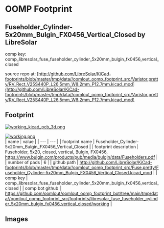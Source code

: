 # OOMP Footprint  
## Fuseholder_Cylinder-5x20mm_Bulgin_FX0456_Vertical_Closed  by LibreSolar  
  
oomp key: oomp_libresolar_fuse_fuseholder_cylinder_5x20mm_bulgin_fx0456_vertical_closed  
  
source repo at: [http://github.com/LibreSolar/KiCad-footprints/blob/master/tmp/data//oomlout_oomp_footprint_src/Varistor.pretty/RV_Rect_V25S440P_L26.5mm_W8.2mm_P12.7mm.kicad_mod](http://github.com/LibreSolar/KiCad-footprints/blob/master/tmp/data//oomlout_oomp_footprint_src/Varistor.pretty/RV_Rect_V25S440P_L26.5mm_W8.2mm_P12.7mm.kicad_mod)  
## Footprint  
  
[![working_kicad_pcb_3d.png](working_kicad_pcb_3d_600.png)](working_kicad_pcb_3d.png)  
  
[![working.png](working_600.png)](working.png)  
| name | value | 
| --- | --- | 
| footprint name | Fuseholder_Cylinder-5x20mm_Bulgin_FX0456_Vertical_Closed | 
| footprint description | Fuseholder, 5x20, closed, vertical, Bulgin, FX0456, https://www.bulgin.com/products/pub/media/bulgin/data/Fuseholders.pdf | 
| number of pads | 6 | 
| github path | http://github.com/LibreSolar/KiCad-footprints/blob/master/tmp/data//oomlout_oomp_footprint_src/Fuse.pretty/Fuseholder_Cylinder-5x20mm_Bulgin_FX0456_Vertical_Closed.kicad_mod | 
| oomp key | oomp_libresolar_fuse_fuseholder_cylinder_5x20mm_bulgin_fx0456_vertical_closed | 
| oomp bot github | https://github.com/oomlout/oomlout_oomp_footprint_bot/tree/main/tmp/data//oomlout_oomp_footprint_src/footprints/libresolar_fuse_fuseholder_cylinder_5x20mm_bulgin_fx0456_vertical_closed/working | 
## Images  
